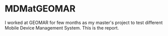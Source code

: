 # MDMatGEOMAR
I worked at GEOMAR for few months as my master's project to test different Mobile Device Management System. 
This is the report.

